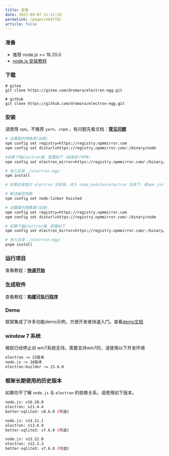 ```yaml
---
title: 安装
date: 2023-09-07 11:12:19
permalink: /pages/e64ff6/
article: false
---
```


###  准备
- 推荐 node.js >= 16.20.0 
- [node.js 安装教程](/pages/1f0f51/)

### 下载
```
# gitee
git clone https://gitee.com/dromara/electron-egg.git

# github
git clone https://github.com/dromara/electron-egg.git
```

###  安装
请使用 `npm`，不推荐 `yarn`、`cnpm` ，有问题先看文档：[**常见问题**](/pages/23649b/)

<code-group>
  <code-block title="npm" active>

```bash
# 设置国内镜像源(加速)
npm config set registry=https://registry.npmmirror.com
npm config set disturl=https://registry.npmmirror.com/-/binary/node

#如果下载electron慢，配置如下（或者挂个VPN）
npm config set electron_mirror=https://registry.npmmirror.com/-/binary/electron/

# 进入目录 ./electron-egg/
npm install

# 如果还是提示 electron 没安装，进入 node_modules/electron 目录下，再npm install
```
  </code-block>

  <code-block title="pnpm">
  
```bash
# 解决幽灵依赖
npm config set node-linker hoisted

# 设置国内镜像源(加速)
npm config set registry=https://registry.npmmirror.com
npm config set disturl=https://registry.npmmirror.com/-/binary/node

# 如果下载electron慢，配置如下
npm config set electron_mirror=https://registry.npmmirror.com/-/binary/electron/

# 进入目录 ./electron-egg/
pnpm install
```
  </code-block>
</code-group>

### 运行项目
查看教程：[**快速开始**](/pages/a28da5/)

### 生成软件
查看教程：[**构建可执行程序**](/pages/ad838d/)

### Demo
框架集成了许多功能demo示例，方便开发者快速入门。查看[demo文档](/pages/132909/)

###  window 7 系统
微软已经停止对 win7系统支持。需要支持win7的，请使用以下开发环境
```bash
electron <= 22版本
node.js <= 16版本
electron-builder <= 23.6.0
```

### 框架长期使用的历史版本
如果你不了解 `node.js` 与 `electron` 的依赖关系，请使用如下版本。
```bash
node.js: v16.20.0 
electron: v21.4.4 
better-sqlite3: v8.6.0 (可选)
```
```bash
node.js: v14.21.1
electron: v13.6.9
better-sqlite3: v7.6.0 (可选)
```
```bash
node.js: v12.22.0
electron: v12.2.3 
better-sqlite3: v7.6.0 (可选)
```
